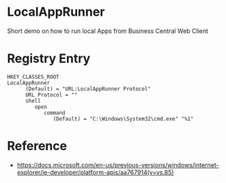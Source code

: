 # LocalAppRunner
Short demo on how to run local Apps from Business Central Web Client

# Registry Entry
```
HKEY_CLASSES_ROOT
LocalAppRunner
      (Default) = "URL:LocalAppRunner Protocol"
      URL Protocol = ""
      shell
         open
            command
               (Default) = "C:\Windows\System32\cmd.exe" "%1"
```

# Reference 
- https://docs.microsoft.com/en-us/previous-versions/windows/internet-explorer/ie-developer/platform-apis/aa767914(v=vs.85)